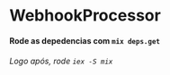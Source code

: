 # WebhookProcessor

#### Rode as depedencias com `mix deps.get`

###### Logo após, rode `iex -S mix` 
